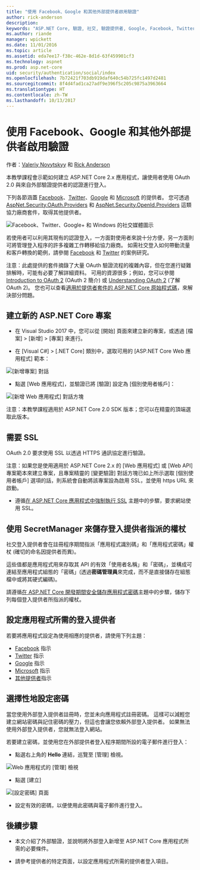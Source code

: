 ```yaml
---
title: "使用 Facebook、Google 和其他外部提供者啟用驗證"
author: rick-anderson
description: 
keywords: "ASP.NET Core, 驗證, 社交, 驗證提供者, Google, Facebook, Twitter, Microsoft 帳戶"
ms.author: riande
manager: wpickett
ms.date: 11/01/2016
ms.topic: article
ms.assetid: eda7ee17-f38c-462e-8d1d-63f459901cf3
ms.technology: aspnet
ms.prod: asp.net-core
uid: security/authentication/social/index
ms.openlocfilehash: 7b72421f703db919daf640c54b725fc1497d2481
ms.sourcegitcommit: 8f4d4fad1ca27adf9e396f5c205c9875a3963664
ms.translationtype: HT
ms.contentlocale: zh-TW
ms.lasthandoff: 10/13/2017
---
```

# <a name="enabling-authentication-using-facebook-google-and-other-external-providers"></a>使用 Facebook、Google 和其他外部提供者啟用驗證

<a name="security-authentication-social-logins"></a>

作者：[Valeriy Novytskyy](https://github.com/01binary) 和 [Rick Anderson](https://twitter.com/RickAndMSFT)

本教學課程會示範如何建立 ASP.NET Core 2.x 應用程式，讓使用者使用 OAuth 2.0 與來自外部驗證提供者的認證進行登入。

下列各節涵蓋 [Facebook](facebook-logins.md)、[Twitter](twitter-logins.md)、[Google](google-logins.md) 和 [Microsoft](microsoft-logins.md) 的提供者。 您可透過 [AspNet.Security.OAuth.Providers](https://github.com/aspnet-contrib/AspNet.Security.OAuth.Providers) 和 [AspNet.Security.OpenId.Providers](https://github.com/aspnet-contrib/AspNet.Security.OpenId.Providers) 這類協力廠商套件，取得其他提供者。

![Facebook、Twitter、Google+ 和 Windows 的社交媒體圖示](index/_static/social.png)

若使用者可以利用其現有的認證登入，一方面對使用者來說十分方便，另一方面則可將管理登入程序的許多複雜工作轉移給協力廠商。 如需社交登入如何帶動流量和客戶轉換的範例，請參閱 [Facebook](https://www.facebook.com/unsupportedbrowser) 和 [Twitter](https://dev.twitter.com/resources/case-studies) 的案例研究。

注意：此處提供的套件摘錄了大量 OAuth 驗證流程的複雜內容，但在您進行疑難排解時，可能有必要了解詳細資料。 可用的資源很多；例如，您可以參閱 [Introduction to OAuth 2](https://www.digitalocean.com/community/tutorials/an-introduction-to-oauth-2) (OAuth 2 簡介) 或 [Understanding OAuth 2](http://www.bubblecode.net/2016/01/22/understanding-oauth2/) (了解 OAuth 2)。 您也可以查看[適用於提供者套件的 ASP.NET Core 原始程式碼](https://github.com/aspnet/Security/tree/dev/src)，來解決部分問題。

## <a name="create-a-new-aspnet-core-project"></a>建立新的 ASP.NET Core 專案

* 在 Visual Studio 2017 中，您可以從 [開始] 頁面來建立新的專案，或透過 [檔案] > [新增] > [專案] 來進行。

* 在 [Visual C#] > [.NET Core] 類別中，選取可用的 [ASP.NET Core Web 應用程式] 範本：

![[新增專案] 對話](index/_static/new-project.png)

* 點選 [Web 應用程式]，並驗證已將 [驗證] 設定為 [個別使用者帳戶]：

![[新增 Web 應用程式] 對話方塊](index/_static/select-project.png)

注意：本教學課程適用於 ASP.NET Core 2.0 SDK 版本；您可以在精靈的頂端選取此版本。

## <a name="require-ssl"></a>需要 SSL

OAuth 2.0 要求使用 SSL 以透過 HTTPS 通訊協定進行驗證。

注意：如果您是使用適用於 ASP.NET Core 2.x 的 [Web 應用程式] 或 [Web API] 專案範本來建立專案，且專案精靈的 [變更驗證] 對話方塊已如上所示選取 [個別使用者帳戶] 選項的話，則系統會自動將該專案設為啟用 SSL，並使用 https URL 來啟動。

* 遵循[在 ASP.NET Core 應用程式中強制執行 SSL](xref:security/enforcing-ssl) 主題中的步驟，要求網站使用 SSL。

## <a name="use-secretmanager-to-store-tokens-assigned-by-login-providers"></a>使用 SecretManager 來儲存登入提供者指派的權杖

社交登入提供者會在註冊程序期間指派「應用程式識別碼」和「應用程式密碼」權杖 (確切的命名因提供者而異)。

這些值都是應用程式用來存取其 API 的有效「使用者名稱」和「密碼」，並構成可連結至應用程式組態的「密碼」(透過**密碼管理員**來完成，而不是直接儲存在組態檔中或將其硬式編碼)。

請遵循[在 ASP.NET Core 開發期間安全儲存應用程式密碼](xref:security/app-secrets)主題中的步驟，儲存下列每個登入提供者所指派的權杖。

## <a name="setup-login-providers-required-by-your-application"></a>設定應用程式所需的登入提供者

若要將應用程式設定為使用相應的提供者，請使用下列主題：

* [Facebook](facebook-logins.md) 指示
* [Twitter](twitter-logins.md) 指示
* [Google](google-logins.md) 指示
* [Microsoft](microsoft-logins.md) 指示
* [其他提供者](other-logins.md)指示

## <a name="optionally-set-password"></a>選擇性地設定密碼

當您使用外部登入提供者註冊時，您並未向應用程式註冊密碼。 這樣可以減輕您建立網站密碼與記住密碼的壓力，但這也會讓您依賴外部登入提供者。 如果無法使用外部登入提供者，您就無法登入網站。

若要建立密碼，並使用您在外部提供者登入程序期間所設的電子郵件進行登入：

* 點選右上角的 **Hello <email alias>** 連結，巡覽至 [管理] 檢視。

![Web 應用程式的 [管理] 檢視](index/_static/pass1a.png)

* 點選 [建立]

![[設定密碼] 頁面](index/_static/pass2a.png)

* 設定有效的密碼，以便使用此密碼與電子郵件進行登入。

## <a name="next-steps"></a>後續步驟

* 本文介紹了外部驗證，並說明將外部登入新增至 ASP.NET Core 應用程式所需的必要條件。

* 請參考提供者的特定頁面，以設定應用程式所需的提供者登入項目。

